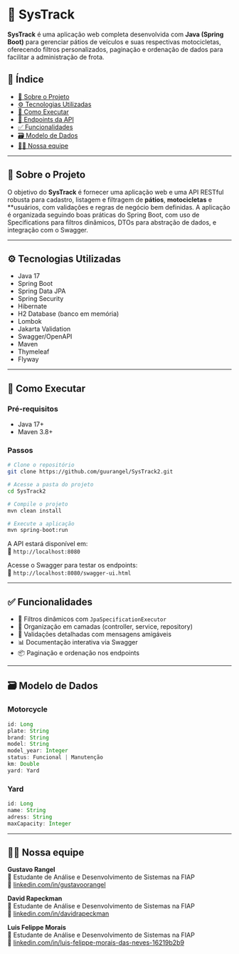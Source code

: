 # 🚀 SysTrack

**SysTrack** é uma aplicação web completa desenvolvida com **Java (Spring Boot)** para gerenciar pátios de veículos e suas respectivas motocicletas, oferecendo filtros personalizados, paginação e ordenação de dados para facilitar a administração de frota.

## 📌 Índice

- [🧾 Sobre o Projeto](#-sobre-o-projeto)
- [⚙️ Tecnologias Utilizadas](#-tecnologias-utilizadas)
- [🧪 Como Executar](#-como-executar)
- [📌 Endpoints da API](#-endpoints-da-api)
- [✅ Funcionalidades](#-funcionalidades)
- [🗃️ Modelo de Dados](#-modelo-de-dados)
- [👨‍💻 Nossa equipe](#-nossa-equipe)

---

## 🧾 Sobre o Projeto

O objetivo do **SysTrack** é fornecer uma aplicação web e uma API RESTful robusta para cadastro, listagem e filtragem de **pátios**, **motocicletas** e **usuários, com validações e regras de negócio bem definidas. A aplicação é organizada seguindo boas práticas do Spring Boot, com uso de Specifications para filtros dinâmicos, DTOs para abstração de dados, e integração com o Swagger.

---

## ⚙️ Tecnologias Utilizadas

- Java 17
- Spring Boot
- Spring Data JPA
- Spring Security
- Hibernate
- H2 Database (banco em memória)
- Lombok
- Jakarta Validation
- Swagger/OpenAPI
- Maven
- Thymeleaf
- Flyway
  

---

## 🧪 Como Executar

### Pré-requisitos

- Java 17+
- Maven 3.8+

### Passos

```bash
# Clone o repositório
git clone https://github.com/guurangel/SysTrack2.git

# Acesse a pasta do projeto
cd SysTrack2

# Compile o projeto
mvn clean install

# Execute a aplicação
mvn spring-boot:run
```

A API estará disponível em:  
📍 `http://localhost:8080`

Acesse o Swagger para testar os endpoints:  
📘 `http://localhost:8080/swagger-ui.html`

---

## ✅ Funcionalidades

- 🔎 Filtros dinâmicos com `JpaSpecificationExecutor`
- 🧱 Organização em camadas (controller, service, repository)
- 📖 Validações detalhadas com mensagens amigáveis
- 📊 Documentação interativa via Swagger
- 📦 Paginação e ordenação nos endpoints

---

## 🗃️ Modelo de Dados

### Motorcycle

```java
id: Long
plate: String
brand: String
model: String
model_year: Integer
status: Funcional | Manutenção
km: Double
yard: Yard
```

### Yard

```java
id: Long
name: String
adress: String
maxCapacity: Integer
```

---

## 👨‍💻 Nossa equipe

**Gustavo Rangel**  
💼 Estudante de Análise e Desenvolvimento de Sistemas na FIAP  
🔗 [linkedin.com/in/gustavoorangel](https://www.linkedin.com/in/gustavoorangel)

**David Rapeckman**  
💼 Estudante de Análise e Desenvolvimento de Sistemas na FIAP  
🔗 [linkedin.com/in/davidrapeckman](https://www.linkedin.com/in/davidrapeckman)

**Luis Felippe Morais**  
💼 Estudante de Análise e Desenvolvimento de Sistemas na FIAP  
🔗 [linkedin.com/in/luis-felippe-morais-das-neves-16219b2b9](https://www.linkedin.com/in/luis-felippe-morais-das-neves-16219b2b9)
